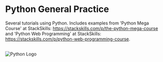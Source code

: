 # Python General Practice
Several tutorials using Python. Includes examples from 'Python Mega Course' at StackSkills: https://stackskills.com/p/the-python-mega-course and 'Python Web Programming' at StackSkills: https://stackskills.com/p/python-web-programming-course.
<br>
<br>

![Python Logo](https://github.com/Lylio/images/blob/master/python-logo.png)
